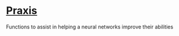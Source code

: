 # [Praxis](https://en.wikipedia.org/wiki/Praxis_(process))
Functions to assist in helping a neural networks improve their abilities